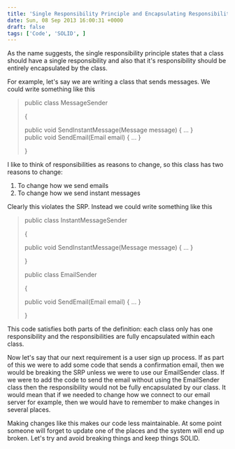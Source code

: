 ```yaml
---
title: 'Single Responsibility Principle and Encapsulating Responsibilities'
date: Sun, 08 Sep 2013 16:00:31 +0000
draft: false
tags: ['Code', 'SOLID', ]
---
```


As the name suggests, the single responsibility principle states that a class should have a single responsibility and also that it's responsibility should be entirely encapsulated by the class.

For example, let's say we are writing a class that sends messages. We could write something like this

> public class MessageSender
> 
> {
> 
> public void SendInstantMessage(Message message) { ... }  
> public void SendEmail(Email email) { ... }
> 
> }

I like to think of responsibilities as reasons to change, so this class has two reasons to change: 

1.  To change how we send emails
2.  To change how we send instant messages

Clearly this violates the SRP. Instead we could write something like this

> public class InstantMessageSender
> 
> {
> 
> public void SendInstantMessage(Message message) { ... }
> 
> }
> 
> public class EmailSender
> 
> {
> 
> public void SendEmail(Email email) { ... }
> 
> }

This code satisfies both parts of the definition: each class only has one responsibility and the responsibilities are fully encapsulated within each class. 

Now let's say that our next requirement is a user sign up process. If as part of this we were to add some code that sends a confirmation email, then we would be breaking the SRP unless we were to use our EmailSender class. If we were to add the code to send the email without using the EmailSender class then the responsibility would not be fully encapsulated by our class. It would mean that if we needed to change how we connect to our email server for example, then we would have to remember to make changes in several places.

Making changes like this makes our code less maintainable. At some point someone will forget to update one of the places and the system will end up broken. Let's try and avoid breaking things and keep things SOLID.